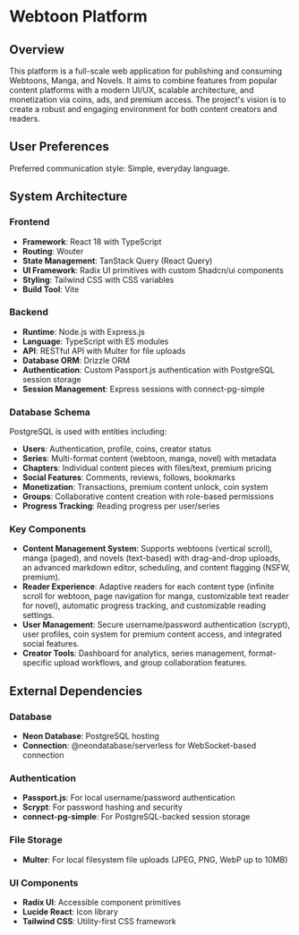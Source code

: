# Webtoon Platform

## Overview
This platform is a full-scale web application for publishing and consuming Webtoons, Manga, and Novels. It aims to combine features from popular content platforms with a modern UI/UX, scalable architecture, and monetization via coins, ads, and premium access. The project's vision is to create a robust and engaging environment for both content creators and readers.

## User Preferences
Preferred communication style: Simple, everyday language.

## System Architecture

### Frontend
- **Framework**: React 18 with TypeScript
- **Routing**: Wouter
- **State Management**: TanStack Query (React Query)
- **UI Framework**: Radix UI primitives with custom Shadcn/ui components
- **Styling**: Tailwind CSS with CSS variables
- **Build Tool**: Vite

### Backend
- **Runtime**: Node.js with Express.js
- **Language**: TypeScript with ES modules
- **API**: RESTful API with Multer for file uploads
- **Database ORM**: Drizzle ORM
- **Authentication**: Custom Passport.js authentication with PostgreSQL session storage
- **Session Management**: Express sessions with connect-pg-simple

### Database Schema
PostgreSQL is used with entities including:
- **Users**: Authentication, profile, coins, creator status
- **Series**: Multi-format content (webtoon, manga, novel) with metadata
- **Chapters**: Individual content pieces with files/text, premium pricing
- **Social Features**: Comments, reviews, follows, bookmarks
- **Monetization**: Transactions, premium content unlock, coin system
- **Groups**: Collaborative content creation with role-based permissions
- **Progress Tracking**: Reading progress per user/series

### Key Components
- **Content Management System**: Supports webtoons (vertical scroll), manga (paged), and novels (text-based) with drag-and-drop uploads, an advanced markdown editor, scheduling, and content flagging (NSFW, premium).
- **Reader Experience**: Adaptive readers for each content type (infinite scroll for webtoon, page navigation for manga, customizable text reader for novel), automatic progress tracking, and customizable reading settings.
- **User Management**: Secure username/password authentication (scrypt), user profiles, coin system for premium content access, and integrated social features.
- **Creator Tools**: Dashboard for analytics, series management, format-specific upload workflows, and group collaboration features.

## External Dependencies

### Database
- **Neon Database**: PostgreSQL hosting
- **Connection**: @neondatabase/serverless for WebSocket-based connection

### Authentication
- **Passport.js**: For local username/password authentication
- **Scrypt**: For password hashing and security
- **connect-pg-simple**: For PostgreSQL-backed session storage

### File Storage
- **Multer**: For local filesystem file uploads (JPEG, PNG, WebP up to 10MB)

### UI Components
- **Radix UI**: Accessible component primitives
- **Lucide React**: Icon library
- **Tailwind CSS**: Utility-first CSS framework